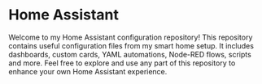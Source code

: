 # Home Assistant
Welcome to my Home Assistant configuration repository! 
This repository contains useful configuration files from my smart home setup. It includes dashboards, custom cards, YAML automations, Node-RED flows, scripts and more. 
Feel free to explore and use any part of this repository to enhance your own Home Assistant experience.
